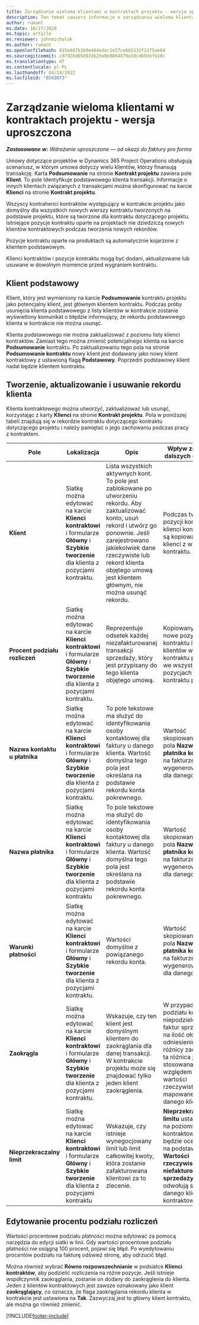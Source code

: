 ```yaml
---
title: Zarządzanie wieloma klientami w kontraktach projektu - wersja uproszczona
description: Ten temat zawiera informacje o zarządzaniu wieloma klientami w umowach dotyczących projektu.
author: rumant
ms.date: 10/27/2020
ms.topic: article
ms.reviewer: johnmichalak
ms.author: rumant
ms.openlocfilehash: 015e407b1b9e464edec1e57ce6b5132f21f5ae6d
ms.sourcegitcommit: c0792bd65d92db25e0e8864879a19c4b93efb10c
ms.translationtype: HT
ms.contentlocale: pl-PL
ms.lasthandoff: 04/14/2022
ms.locfileid: "8593073"
---
```

# <a name="manage-multiple-customers-on-project-contracts---lite"></a>Zarządzanie wieloma klientami w kontraktach projektu - wersja uproszczona

_**Zastosowane w:** Wdrażanie uproszczone — od okazji do faktury pro forma_

Umowy dotyczące projektów w Dynamics 365 Project Operations obsługują scenariusz, w którym umowa dotyczy wielu klientów, którzy finansują transakcję. Karta **Podsumowanie** na stronie **Kontrakt projektu** zawiera pole **Klient**. To pole Identyfikuje podstawowego klienta transakcji. Informacje o innych klientach związanych z transakcjami można skonfigurować na karcie **Klienci** na stronie **Kontrakt projektu**.

Wszyscy kontrahenci kontraktów występujący w kontrakcie projektu jako domyślny dla wszystkich nowych wierszy kontraktu tworzonych na podstawie projektu, które są tworzone dla kontraktu dotyczącego projektu. Istniejące pozycje kontraktu oparte na projektach nie dziedziczą nowych klientów kontraktowych podczas tworzenia nowych rekordów.

Pozycje kontraktu oparte na produktach są automatycznie kojarzone z klientem podstawowym.

Klienci kontraktów i pozycje kontraktu mogą być dodani, aktualizowane lub usuwane w dowolnym momencie przed wygraniem kontraktu.

## <a name="primary-customer"></a>Klient podstawowy

Klient, który jest wymieniony na karcie **Podsumowanie** kontraktu projektu jako potencjalny klient, jest głównym klientem kontraktu. Podczas próby usunięcia klienta podstawowego z listy klientów w kontrakcie zostanie wyświetlony komunikat o błędzie informujący, że rekordu podstawowego klienta w kontrakcie nie można usunąć.

Klienta podstawowego nie można zaktualizować z poziomu listy klienci kontraktów. Zamiast tego można zmienić potencjalnego klienta na karcie **Podsumowanie** kontraktu. Po zaktualizowaniu tego pola na stronie **Podsumowanie kontraktu** nowy klient jest dodawany jako nowy klient kontraktowy z ustawioną flagą **Podstawowy**. Poprzedni podstawowy klient nadal będzie klientem kontraktu.

## <a name="create-update-or-delete-a-contract-customer-record"></a>Tworzenie, aktualizowanie i usuwanie rekordu klienta

Klienta kontraktowego można utworzyć, zaktualizować lub usunąć, korzystając z karty **Klienci** na stronie **Kontrakt projektu**. Pola w poniższej tabeli znajdują się w rekordzie kontraktu dotyczącego kontraktu dotyczącego projektu i należy pamiętać o jego zachowaniu podczas pracy z kontraktem.

| Pole | Lokalizacja | Opis | Wpływ zmian w dalszych etapach |
| --- | --- | --- | --- |
| **Klient** | Siatkę można edytować na karcie **Klienci kontraktowi** i formularze **Główny** i **Szybkie tworzenie** dla klienta z pozycjami kontraktu. | Lista wszystkich aktywnych kont. To pole jest zablokowane po utworzeniu rekordu. Aby zaktualizować konto, usuń rekord i utwórz go ponownie. Jeśli zarejestrowano jakiekolwiek dane rzeczywiste lub rekord klienta objętego umową jest klientem głównym, nie można usunąć rekordu. | Podczas tworzenia pozycji kontraktu klienci kontraktowi są kopiowani jako klienci z wiersza kontraktu. |
| **Procent podziału rozliczeń** | Siatkę można edytować na karcie **Klienci kontraktowi** i formularze **Główny** i **Szybkie tworzenie** dla klienta z pozycjami kontraktu. | Reprezentuje odsetek każdej niezafakturowanej transakcji sprzedaży, który jest przypisany do tego klienta objętego umową. | Kopiowany na nowe pozycje kontraktu i do klientów w pozycji kontraktu projektu we wszystkich pozycjach kontraktu projektu. |
| **Nazwa kontaktu u płatnika** | Siatkę można edytować na karcie **Klienci kontraktowi** i formularze **Główny** i **Szybkie tworzenie** dla klienta z pozycjami kontraktu. | To pole tekstowe ma służyć do identyfikowania osoby kontaktowej dla faktury u danego klienta. Wartość domyślna tego pola jest określana na podstawie rekordu konta pokrewnego. | Wartość skopiowana do pola **Nazwa płatnika kontraktu** na fakturze wygenerowanej dla danego klienta. |
| **Nazwa płatnika** | Siatkę można edytować na karcie **Klienci kontraktowi** i formularze **Główny** i **Szybkie tworzenie** dla klienta z pozycjami kontraktu | To pole tekstowe ma służyć do identyfikowania osoby kontaktowej dla faktury u danego klienta. Wartość domyślna tego pola jest określana na podstawie rekordu konta pokrewnego. | Wartość skopiowana do pola **Nazwa płatnika kontraktu** na fakturze wygenerowanej dla danego klienta. |
| **Warunki płatności** | Siatkę można edytować na karcie **Klienci kontraktowi** i formularze **Główny** i **Szybkie tworzenie** dla klienta z pozycjami kontraktu. | Wartości domyślne z powiązanego rekordu konta. | Wartość skopiowana do pola **Nazwa płatnika kontraktu** na fakturze wygenerowanej dla danego klienta. |
| **Zaokrągla** | Siatkę można edytować na karcie **Klienci kontraktowi** i formularze **Główny** i **Szybkie tworzenie** dla klienta z pozycjami kontraktu. | Wskazuje, czy ten klient jest domyślnym klientem do zaokrąglania dla danej transakcji. W kontrakcie projektu może się znajdować tylko jeden klient zaokrąglenia. | W przypadku podziału kosztów i niepodzielonych faktur sprzedaży na ilość ołowiu w odniesieniu do różnicy zaokrągleń ta różnica jest stosowana względem wartości rzeczywistej mapowanej na danego klienta. |
| **Nieprzekraczalny limit** | Siatkę można edytować na karcie **Klienci kontraktowi** i formularze **Główny** i **Szybkie tworzenie** dla klienta z pozycjami kontraktu | Wskazuje, czy istnieje wynegocjowany limit lub limit całkowitej kwoty, która zostanie zafakturowana klientowi za to zlecenie. | **Nieprzekraczający limitu** ustawiony na poziomie klienta kontraktowego będzie oceniany na podstawie **Wartości rzeczywistych niefakturowanych sprzedaży**, które odwołują się do danego klienta kontraktowego. |

## <a name="edit-billing-split-percentages"></a>Edytowanie procentu podziału rozliczeń

Wartości procentowe podziału płatności można edytować za pomocą narzędzia do edycji siatki w linii. Gdy wartości procentowe podziału płatności nie osiągną 100 procent, pojawi się błąd. Po wyedytowaniu procentów podziału na fakturę odśwież stronę, aby odrzucić błąd.

Można również wybrać **Równo rozpowszechnianie** w podsiatce **Klienci kontraktów**, aby podzielić rozliczenia na różne pozycje. Jeśli istnieje współczynnik zaokrąglania, zostanie on dodany do zaokrąglenia do klienta. Jeden z klientów kontraktowych jest zawsze oznakowany jako klient **zaokrąglający**, co oznacza, że flaga zaokrąglania rekordu klienta w kontrakcie jest ustawiona na **Tak**. Zazwyczaj jest to główny klient kontraktu, ale można go również zmienić.


[!INCLUDE[footer-include](../../includes/footer-banner.md)]